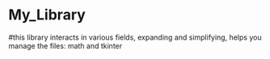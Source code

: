 # My_Library

#this library interacts in various fields, expanding and simplifying, helps you manage the files: math and tkinter

